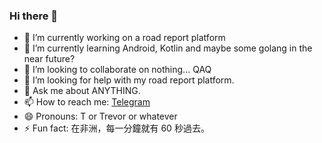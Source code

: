 ### Hi there 👋


- 🔭 I’m currently working on a road report platform
- 🌱 I’m currently learning Android, Kotlin and maybe some golang in the near future?
- 👯 I’m looking to collaborate on nothing... QAQ
- 🤔 I’m looking for help with my road report platform.
- 💬 Ask me about ANYTHING.
- 📫 How to reach me: [Telegram](https://t.me/TrevorWu)
- 😄 Pronouns: T or Trevor or whatever
- ⚡ Fun fact: 在非洲，每一分鐘就有 60 秒過去。
